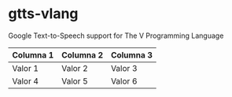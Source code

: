 # gtts-vlang
Google Text-to-Speech support for The V Programming Language 

| Columna 1 | Columna 2 | Columna 3 |
|-----------|-----------|-----------|
| Valor 1   | Valor 2   | Valor 3   |
| Valor 4   | Valor 5   | Valor 6   |
